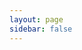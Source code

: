 ```yaml
---
layout: page
sidebar: false
---
```


<script setup lang="ts">
import MyCard from '../components/MyCard.vue'
import osutoolImg from '../images/osutool-0.png'
import rougeKillerImg from '../images/RougeKiller-0.png'
import MFCGamesImg from '../images/MFCGames-0.png'
</script>

<style scoped>
.page-container {
  max-width: 90vw;
  margin: 0 auto;
  padding: 0 32px;
}
.articles-list {
  display: flex;
  flex-wrap: wrap;
  gap: 24px;
  justify-content: flex-start;
  align-items: stretch;
  margin-top: 24px;
}
</style>

<div class="page-container">
  <div class="articles-list">
    <MyCard
      link="/projects/osutool"
      title="osu谱面信息获取工具"
      desc="vue3+cloudflare worker"
      :img="osutoolImg"
    />
    <MyCard
      link="/projects/RougeKiller"
      title="简历上的项目"
      desc="浏览器扩展+前后端+爬虫"
      :img="rougeKillerImg"
    />
    <MyCard
      link="/projects/MFCGames"
      title="一些mfc小游戏"
      desc="mfc(c++)"
      :img="MFCGamesImg"
    />
  </div>
</div>

